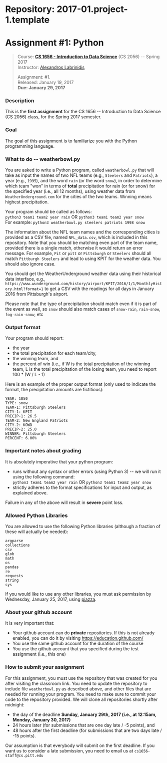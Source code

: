 # Repository: 2017-01.project-1.template
# Assignment #1: Python 

> Course: **[CS 1656 - Introduction to Data Science](http://cs1656.org)** (CS 2056) -- Spring 2017    
> Instructor: [Alexandros Labrinidis](http://labrinidis.cs.pitt.edu)  
> 
> Assignment: #1.  
> Released: January 19, 2017  
> **Due:      January 29, 2017**

### Description
This is the **first assignment** for the CS 1656 -- Introduction to Data Science (CS 2056) class, for the Spring 2017 semester.

### Goal
The goal of this assignment is to familiarize you with the Python programming language.

### What to do -- weatherbowl.py
You are asked to write a Python program, called `weatherbowl.py` that will take as input the names of two NFL teams (e.g., `Steelers` and `Patriots`), a year (e.g., `1995`), and the word `rain` (or the word `snow`), in order to determine which team "won" in terms of **total** precipitation for rain (or for snow) for the specified year (i.e., all 12 months), using weather data from `WeatherUnderground.com` for the  cities of the two teams. Winning means highest precipitation.  

Your program should be called as follows:  
`python3 team1 team2 year rain` OR `python3 team1 team2 year snow`   
For example: `python3 weatherbowl.py steelers patriots 1998 snow`

The information about the NFL team names and the corresponding cities is provided as a CSV file, named `NFL_data.csv`, which is included in this repository. Note that you should be matching even part of the team name, provided there is a single match, otherwise it would return an error message. For example, `Pit` or `pitt` or `Pittsburgh` or `Steelers` should all match `Pittburgh Steelers` and lead to using KPIT for the weather data. You should also ignore case.

You should get the WeatherUnderground weather data using their historical data interface, e.g., 
`https://www.wunderground.com/history/airport/KPIT/2016/1/1/MonthlyHistory.html?format=1`
to get a CSV with the readings for all days in January 2016 from Pittsburgh's airport.

Please note that the type of precipitation should match even if it is part of the event as well, so `snow` should also match cases of `snow-rain`, `rain-snow`, `fog-rain-snow`, etc

### Output format
Your program should report:  
* the year 
* the total precipitation for each team/city,  
* the winning team, and  
* the percent of win (i.e., if W is the total precipitation of the winning team, L is the total precipitation of the losing team, you need to report 100 * (W / L - 1)     
 
Here is an example of the proper output format (only used to indicate the format, the precipitation amounts are fictitious):
```
YEAR: 1850
TYPE: snow 
TEAM-1: Pittsburgh Steelers 
CITY-1: KPIT 
PRECIP-1: 26.5
TEAM-2: New England Patriots 
CITY-2: KOWD
PRECIP-2: 25.0
WINNER: Pittsburgh Steelers 
PERCENT: 6.00%
``` 
 
### Important notes about grading
It is absolutely imperative that your python program:  
* runs without any syntax or other errors (using Python 3) -- we will run it using the following command:  
`python3 team1 team2 year rain` OR `python3 team1 team2 year snow`  
* strictly adheres to the format specifications for input and output, as explained above.     

Failure in any of the above will result in **severe** point loss. 


### Allowed Python Libraries
You are allowed to use the following Python libraries (although a fraction of these will actually be needed):
```
argparse
collections
csv
glob
math 
os
pandas
re
requests
string
sys
```
If you would like to use any other libraries, you must ask permission by Wednesday, January 25, 2017, using [piazza](http://piazza.cs1656.org).


### About your github account
It is very important that:  
* Your github account can do **private** repositories. If this is not already enabled, you can do it by visiting <https://education.github.com/>  
* You use the same github account for the duration of the course  
* You use the github account that you specified during the test assignment (i.e., this one)  

### How to submit your assignment
For this assignment, you must use the repository that was created for you after visiting the classroom link. You need to update the repository to include file `weatherbowl.py` as described above, and other files that are needed for running your program. You need to make sure to commit your code to the repository provided. We will clone all repositories shortly after midnight:  
* the day of the deadline **Sunday, January 29th, 2017 (i.e., at 12:15am, Monday, January 30, 2017)**  
* 24 hours later (for submissions that are one day late / -5 points), and  
* 48 hours after the first deadline (for submissions that are two days late / -15 points). 

Our assumption is that everybody will submit on the first deadline. If you want us to consider a late submission, you need to email us at `cs1656-staff@cs.pitt.edu`
